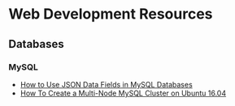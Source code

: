 # Web Development Resources

## Databases

### MySQL

  * [How to Use JSON Data Fields in MySQL Databases](http://www.sitepoint.com/use-json-data-fields-mysql-databases/)
  * [How To Create a Multi-Node MySQL Cluster on Ubuntu 16.04](https://www.digitalocean.com/community/tutorials/how-to-create-a-multi-node-mysql-cluster-on-ubuntu-16-04)
